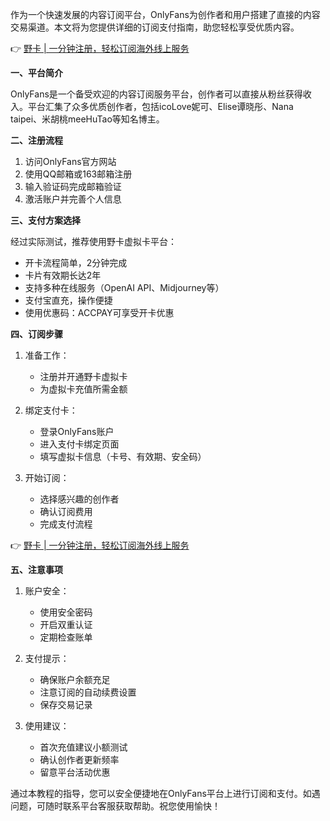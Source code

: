 作为一个快速发展的内容订阅平台，OnlyFans为创作者和用户搭建了直接的内容交易渠道。本文将为您提供详细的订阅支付指南，助您轻松享受优质内容。

👉 [野卡 | 一分钟注册，轻松订阅海外线上服务](https://bit.ly/bewildcard)

**一、平台简介**

OnlyFans是一个备受欢迎的内容订阅服务平台，创作者可以直接从粉丝获得收入。平台汇集了众多优质创作者，包括icoLove妮可、Elise谭晓彤、Nana taipei、米胡桃meeHuTao等知名博主。

**二、注册流程**

1. 访问OnlyFans官方网站
2. 使用QQ邮箱或163邮箱注册
3. 输入验证码完成邮箱验证
4. 激活账户并完善个人信息

**三、支付方案选择**

经过实际测试，推荐使用野卡虚拟卡平台：
- 开卡流程简单，2分钟完成
- 卡片有效期长达2年
- 支持多种在线服务（OpenAI API、Midjourney等）
- 支付宝直充，操作便捷
- 使用优惠码：ACCPAY可享受开卡优惠

**四、订阅步骤**

1. 准备工作：
   - 注册并开通野卡虚拟卡
   - 为虚拟卡充值所需金额

2. 绑定支付卡：
   - 登录OnlyFans账户
   - 进入支付卡绑定页面
   - 填写虚拟卡信息（卡号、有效期、安全码）

3. 开始订阅：
   - 选择感兴趣的创作者
   - 确认订阅费用
   - 完成支付流程

👉 [野卡 | 一分钟注册，轻松订阅海外线上服务](https://bit.ly/bewildcard)

**五、注意事项**

1. 账户安全：
   - 使用安全密码
   - 开启双重认证
   - 定期检查账单

2. 支付提示：
   - 确保账户余额充足
   - 注意订阅的自动续费设置
   - 保存交易记录

3. 使用建议：
   - 首次充值建议小额测试
   - 确认创作者更新频率
   - 留意平台活动优惠

通过本教程的指导，您可以安全便捷地在OnlyFans平台上进行订阅和支付。如遇问题，可随时联系平台客服获取帮助。祝您使用愉快！
